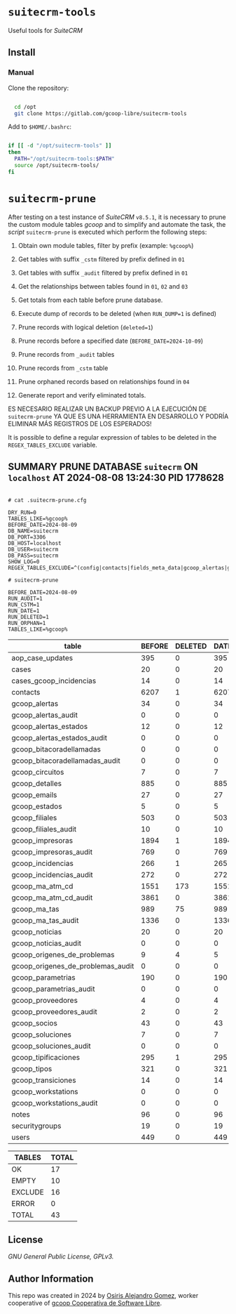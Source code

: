 # `suitecrm-tools`

Useful tools for _SuiteCRM_

## Install

### Manual

Clone the repository:

```bash

  cd /opt
  git clone https://gitlab.com/gcoop-libre/suitecrm-tools

```

Add to `$HOME/.bashrc`:

```bash

if [[ -d "/opt/suitecrm-tools" ]]
then
  PATH="/opt/suitecrm-tools:$PATH"
  source /opt/suitecrm-tools/
fi

```

# `suitecrm-prune`

After testing on a test instance of _SuiteCRM_ `v8.5.1`, it is
necessary to prune the custom module tables _gcoop_ and to simplify and
automate the task, the _script_ `suitecrm-prune` is executed which
perform the following steps:

01. Obtain own module tables, filter by prefix (example: `%gcoop%`)

02. Get tables with suffix `_cstm` filtered by prefix defined in `01`

03. Get tables with suffix `_audit` filtered by prefix defined in `01`

04. Get the relationships between tables found in `01`, `02` and `03`

05. Get totals from each table before prune database.

06. Execute dump of records to be deleted (when `RUN_DUMP=1` is defined)

07. Prune records with logical deletion (`deleted=1`)

08. Prune records before a specified date (`BEFORE_DATE=2024-10-09`)

09. Prune records from `_audit` tables

10. Prune records from `_cstm` table

11. Prune orphaned records based on relationships found in `04`

12. Generate report and verify eliminated totals.

ES NECESARIO REALIZAR UN BACKUP PREVIO A LA EJECUCIÓN DE
`suitecrm-prune` YA QUE ES UNA HERRAMIENTA EN DESARROLLO Y PODRÍA
ELIMINAR MÁS REGISTROS DE LOS ESPERADOS!

It is possible to define a regular expression of tables to be deleted in
the `REGEX_TABLES_EXCLUDE` variable.

## SUMMARY PRUNE DATABASE `suitecrm` ON `localhost` AT 2024-08-08 13:24:30 PID 1778628

```

# cat .suitecrm-prune.cfg

DRY_RUN=0
TABLES_LIKE=%gcoop%
BEFORE_DATE=2024-08-09
DB_NAME=suitecrm
DB_PORT=3306
DB_HOST=localhost
DB_USER=suitecrm
DB_PASS=suitecrm
SHOW_LOG=0
REGEX_TABLES_EXCLUDE=^(config|contacts|fields_meta_data|gcoop_alertas|gcoop_alertas_estados|gcoop_detalles|gcoop_estados|gcoop_filiales|gcoop_impresoras|gcoop_ma_atm_cd|gcoop_ma_tas|gcoop_parametrias|gcoop_proveedores|gcoop_tipificaciones|gcoop_tipos|gcoop_transiciones|jjwg_Maps|relationships|securitygroups|securitygroups_records|securitygroups_users|user_preferences|users)$

# suitecrm-prune

BEFORE_DATE=2024-08-09
RUN_AUDIT=1
RUN_CSTM=1
RUN_DATE=1
RUN_DELETED=1
RUN_ORPHAN=1
TABLES_LIKE=%gcoop%
```

| table                             | BEFORE | DELETED | DATE | AUDIT | CSTM | ORPHAN | TOTAL | AFTER | CHECK |
|-----------------------------------|--------|---------|------|-------|------|--------|-------|-------|-------|
| aop_case_updates                  |    395 |       0 |  395 |     0 |    0 |      0 |   395 |     0 |    OK |
| cases                             |     20 |       0 |   20 |     0 |    0 |      0 |    20 |     0 |    OK |
| cases_gcoop_incidencias           |     14 |       0 |   14 |     0 |    0 |      0 |    14 |     0 |    OK |
| contacts                          |   6207 |       1 | 6207 |     0 |    0 |      0 |  6208 |  6207 |    EX |
| gcoop_alertas                     |     34 |       0 |   34 |     0 |    0 |      6 |    52 |    34 |    EX |
| gcoop_alertas_audit               |      0 |       0 |    0 |     0 |    0 |      0 |     0 |     0 |    EM |
| gcoop_alertas_estados             |     12 |       0 |   12 |     0 |    0 |      0 |    12 |    12 |    EX |
| gcoop_alertas_estados_audit       |      0 |       0 |    0 |     0 |    0 |      0 |     0 |     0 |    EM |
| gcoop_bitacoradellamadas          |      0 |       0 |    0 |     0 |    0 |      0 |     0 |     0 |    EM |
| gcoop_bitacoradellamadas_audit    |      0 |       0 |    0 |     0 |    0 |      0 |     0 |     0 |    EM |
| gcoop_circuitos                   |      7 |       0 |    7 |     0 |    0 |      0 |     7 |     0 |    OK |
| gcoop_detalles                    |    885 |       0 |  885 |     0 |    0 |      1 |   886 |   885 |    EX |
| gcoop_emails                      |     27 |       0 |   27 |     0 |    0 |      0 |    27 |     0 |    OK |
| gcoop_estados                     |      5 |       0 |    5 |     0 |    0 |      4 |     9 |     5 |    EX |
| gcoop_filiales                    |    503 |       0 |  503 |     0 |    0 |      0 |   503 |   503 |    EX |
| gcoop_filiales_audit              |     10 |       0 |   10 |     0 |    0 |      0 |    10 |     0 |    OK |
| gcoop_impresoras                  |   1894 |       1 | 1894 |     0 |    0 |      0 |  1895 |  1894 |    EX |
| gcoop_impresoras_audit            |    769 |       0 |  769 |     0 |    0 |      0 |   769 |     0 |    OK |
| gcoop_incidencias                 |    266 |       1 |  265 |     0 |    0 |      0 |   266 |     0 |    OK |
| gcoop_incidencias_audit           |    272 |       0 |  272 |     0 |    0 |      0 |   272 |     0 |    OK |
| gcoop_ma_atm_cd                   |   1551 |     173 | 1551 |     0 |    0 |      0 |  1724 |  1551 |    EX |
| gcoop_ma_atm_cd_audit             |   3861 |       0 | 3861 |     0 |    0 |      0 |  3861 |     0 |    OK |
| gcoop_ma_tas                      |    989 |      75 |  989 |     0 |    0 |      0 |  1064 |   989 |    EX |
| gcoop_ma_tas_audit                |   1336 |       0 | 1336 |     0 |    0 |      0 |  1336 |     0 |    OK |
| gcoop_noticias                    |     20 |       0 |   20 |     0 |    0 |      0 |    20 |     0 |    OK |
| gcoop_noticias_audit              |      0 |       0 |    0 |     0 |    0 |      0 |     0 |     0 |    EM |
| gcoop_origenes_de_problemas       |      9 |       4 |    5 |     0 |    0 |      0 |     9 |     0 |    OK |
| gcoop_origenes_de_problemas_audit |      0 |       0 |    0 |     0 |    0 |      0 |     0 |     0 |    EM |
| gcoop_parametrias                 |    190 |       0 |  190 |     0 |    0 |      0 |   190 |   190 |    EX |
| gcoop_parametrias_audit           |      0 |       0 |    0 |     0 |    0 |      0 |     0 |     0 |    EM |
| gcoop_proveedores                 |      4 |       0 |    4 |     0 |    0 |      0 |     4 |     4 |    EX |
| gcoop_proveedores_audit           |      2 |       0 |    2 |     0 |    0 |      0 |     2 |     0 |    OK |
| gcoop_socios                      |     43 |       0 |   43 |     0 |    0 |      0 |    43 |     0 |    OK |
| gcoop_soluciones                  |      7 |       0 |    7 |     0 |    0 |      0 |     7 |     0 |    OK |
| gcoop_soluciones_audit            |      0 |       0 |    0 |     0 |    0 |      0 |     0 |     0 |    EM |
| gcoop_tipificaciones              |    295 |       1 |  295 |     0 |    0 |      0 |   591 |   295 |    EX |
| gcoop_tipos                       |    321 |       0 |  321 |     0 |    0 |      0 |   321 |   321 |    EX |
| gcoop_transiciones                |     14 |       0 |   14 |     0 |    0 |      0 |    28 |    14 |    EX |
| gcoop_workstations                |      0 |       0 |    0 |     0 |    0 |      0 |     0 |     0 |    EM |
| gcoop_workstations_audit          |      0 |       0 |    0 |     0 |    0 |      0 |     0 |     0 |    EM |
| notes                             |     96 |       0 |   96 |     0 |    0 |      0 |    96 |     0 |    OK |
| securitygroups                    |     19 |       0 |   19 |     0 |    0 |      0 |    19 |    19 |    EX |
| users                             |    449 |       0 |  449 |     0 |    0 |      0 |   449 |   449 |    EX |

|  TABLES |   TOTAL |
|---------|---------|
|      OK |      17 |
|   EMPTY |      10 |
| EXCLUDE |      16 |
|   ERROR |       0 |
|   TOTAL |      43 |

## License

_GNU General Public License, GPLv3._

## Author Information

This repo was created in 2024 by
 [Osiris Alejandro Gomez](https://osiux.com/), worker cooperative of
 [gcoop Cooperativa de Software Libre](https://www.gcoop.coop/).
